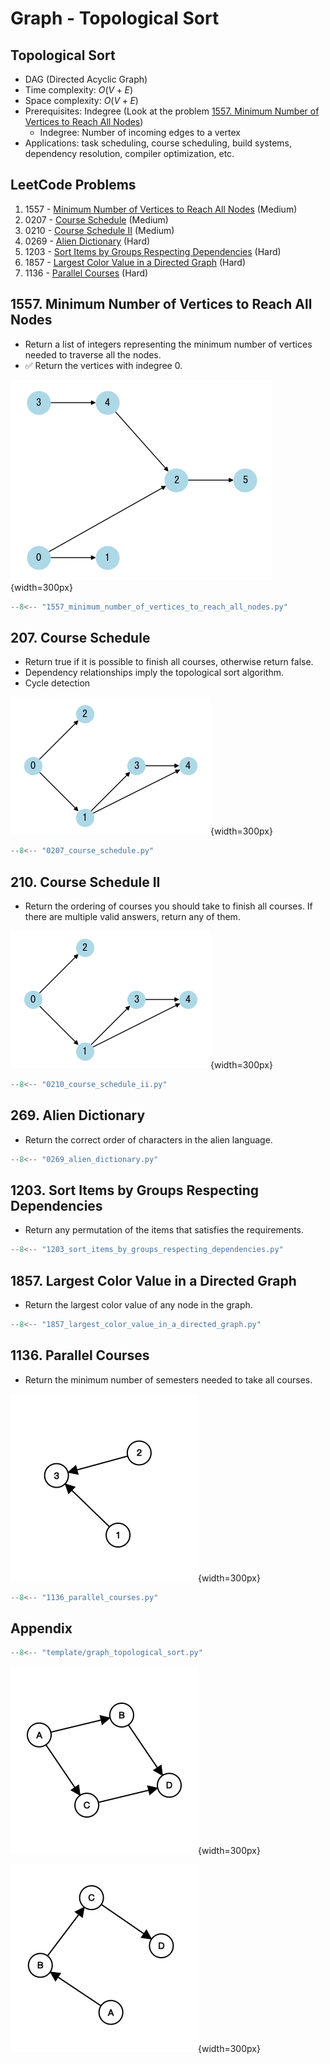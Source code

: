 # Graph - Topological Sort

## Topological Sort

-   DAG (Directed Acyclic Graph)
-   Time complexity: $O(V+E)$
-   Space complexity: $O(V+E)$
-   Prerequisites: Indegree (Look at the problem [1557. Minimum Number of Vertices to Reach All Nodes](#1557-minimum-number-of-vertices-to-reach-all-nodes))
    -   Indegree: Number of incoming edges to a vertex
-   Applications: task scheduling, course scheduling, build systems, dependency resolution, compiler optimization, etc.

## LeetCode Problems

1. 1557 - [Minimum Number of Vertices to Reach All Nodes](https://leetcode.com/problems/minimum-number-of-vertices-to-reach-all-nodes/) (Medium)
2. 0207 - [Course Schedule](https://leetcode.com/problems/course-schedule/) (Medium)
3. 0210 - [Course Schedule II](https://leetcode.com/problems/course-schedule-ii/) (Medium)
4. 0269 - [Alien Dictionary](https://leetcode.com/problems/alien-dictionary/) (Hard)
5. 1203 - [Sort Items by Groups Respecting Dependencies](https://leetcode.com/problems/sort-items-by-groups-respecting-dependencies/) (Hard)
6. 1857 - [Largest Color Value in a Directed Graph](https://leetcode.com/problems/largest-color-value-in-a-directed-graph/) (Hard)
7. 1136 - [Parallel Courses](https://leetcode.com/problems/parallel-courses/) (Hard)

## 1557. Minimum Number of Vertices to Reach All Nodes

-   Return a list of integers representing the minimum number of vertices needed to traverse all the nodes.
-   ✅ Return the vertices with indegree 0.

![1557](../imgs/1557.png){width=300px}

```python
--8<-- "1557_minimum_number_of_vertices_to_reach_all_nodes.py"
```

## 207. Course Schedule

-   Return true if it is possible to finish all courses, otherwise return false.
-   Dependency relationships imply the topological sort algorithm.
-   Cycle detection

![0207](../imgs/0207.png){width=300px}

```python
--8<-- "0207_course_schedule.py"
```

## 210. Course Schedule II

-   Return the ordering of courses you should take to finish all courses. If there are multiple valid answers, return any of them.

![0207](../imgs/0207.png){width=300px}

```python
--8<-- "0210_course_schedule_ii.py"
```

## 269. Alien Dictionary

-   Return the correct order of characters in the alien language.

```python
--8<-- "0269_alien_dictionary.py"
```

## 1203. Sort Items by Groups Respecting Dependencies

-   Return any permutation of the items that satisfies the requirements.

```python
--8<-- "1203_sort_items_by_groups_respecting_dependencies.py"
```

## 1857. Largest Color Value in a Directed Graph

-   Return the largest color value of any node in the graph.

```python
--8<-- "1857_largest_color_value_in_a_directed_graph.py"
```

## 1136. Parallel Courses

-   Return the minimum number of semesters needed to take all courses.

![1136](../imgs/1136.png){width=300px}

```python
--8<-- "1136_parallel_courses.py"
```

## Appendix

```python
--8<-- "template/graph_topological_sort.py"
```

![ts1](../imgs/graph_ts1.png){width=300px}

![ts2](../imgs/graph_ts2.png){width=300px}
